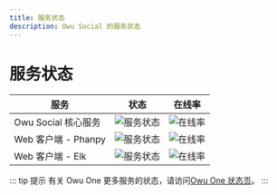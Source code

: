 ```yaml
---
title: 服务状态
description: Owu Social 的服务状态
---
```


# 服务状态

| 服务 | 状态 | 在线率 |
| --- | --- | --- |
| Owu Social 核心服务 | ![服务状态](https://status.owu.one/api/badge/39/status?style=for-the-badge) | ![在线率](https://status.owu.one/api/badge/39/uptime/168?style=for-the-badge) |
| Web 客户端 - Phanpy | ![服务状态](https://status.owu.one/api/badge/41/status?style=for-the-badge) | ![在线率](https://status.owu.one/api/badge/41/uptime/168?style=for-the-badge) |
| Web 客户端 - Elk | ![服务状态](https://status.owu.one/api/badge/43/status?style=for-the-badge) | ![在线率](https://status.owu.one/api/badge/43/uptime/168?style=for-the-badge) |

::: tip 提示
有关 Owu One 更多服务的状态，请访问[Owu One 状态页](https://status.owu.one)。
:::
